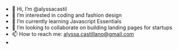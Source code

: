 - 👋 Hi, I’m @alyssacastil
- 👀 I’m interested in coding and fashion design
- 🌱 I’m currently learning Javascript Essentials
- 💞️ I’m looking to collaborate on building landing pages for startups
- 📫 How to reach me: alyssa.castillano@gmail.com
- 
<!---
alyssacastil/alyssacastil is a ✨ special ✨ repository because its `README.md` (this file) appears on your GitHub profile.
You can click the Preview link to take a look at your changes.
--->
